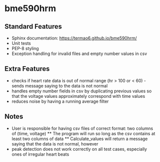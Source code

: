 # bme590hrm

## Standard Features
* Sphinx documentation: https://termao6.github.io/bme590hrm/
* Unit tests
* PEP-8 styling
* Exception handling for invalid files and empty number values in csv

## Extra Features
* checks if heart rate data is out of normal range (hr > 100 or < 60) - sends message saying to the data is not normal
* handles empty number fields in csv by duplicating previous values so that the voltage values approximately correspond with time values
* reduces noise by having a running average filter

## Notes
* User is responsible for having csv files of correct format: two columns of (time, voltage)
** The program will run so long as the csv contains at least two columns of data
** Calculate_values will return a message saying that the data is not normal, however
* peak detection does not work correctly on all test cases, especially ones of irregular heart beats
